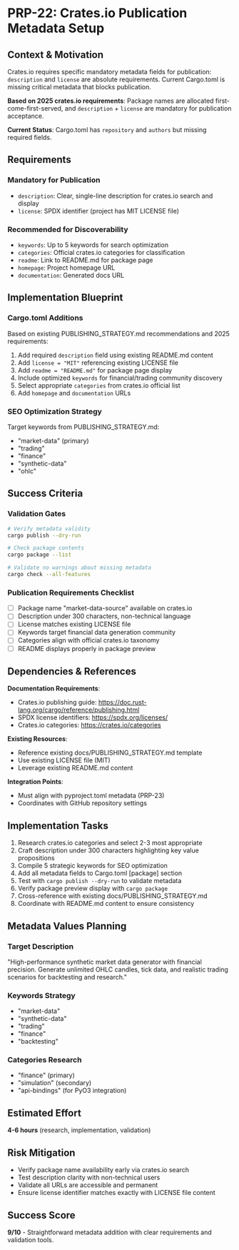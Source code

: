 # PRP-22: Crates.io Publication Metadata Setup

## Context & Motivation

Crates.io requires specific mandatory metadata fields for publication: `description` and `license` are absolute requirements. Current Cargo.toml is missing critical metadata that blocks publication.

**Based on 2025 crates.io requirements**: Package names are allocated first-come-first-served, and `description` + `license` are mandatory for publication acceptance.

**Current Status**: Cargo.toml has `repository` and `authors` but missing required fields.

## Requirements

### Mandatory for Publication
- `description`: Clear, single-line description for crates.io search and display
- `license`: SPDX identifier (project has MIT LICENSE file)

### Recommended for Discoverability  
- `keywords`: Up to 5 keywords for search optimization
- `categories`: Official crates.io categories for classification
- `readme`: Link to README.md for package page
- `homepage`: Project homepage URL
- `documentation`: Generated docs URL

## Implementation Blueprint

### Cargo.toml Additions
Based on existing PUBLISHING_STRATEGY.md recommendations and 2025 requirements:

1. Add required `description` field using existing README.md content
2. Add `license = "MIT"` referencing existing LICENSE file
3. Add `readme = "README.md"` for package page display
4. Include optimized `keywords` for financial/trading community discovery
5. Select appropriate `categories` from crates.io official list
6. Add `homepage` and `documentation` URLs

### SEO Optimization Strategy
Target keywords from PUBLISHING_STRATEGY.md:
- "market-data" (primary)
- "trading"
- "finance" 
- "synthetic-data"
- "ohlc"

## Success Criteria

### Validation Gates
```bash
# Verify metadata validity
cargo publish --dry-run

# Check package contents
cargo package --list

# Validate no warnings about missing metadata
cargo check --all-features
```

### Publication Requirements Checklist
- [ ] Package name "market-data-source" available on crates.io
- [ ] Description under 300 characters, non-technical language
- [ ] License matches existing LICENSE file
- [ ] Keywords target financial data generation community
- [ ] Categories align with official crates.io taxonomy
- [ ] README displays properly in package preview

## Dependencies & References

**Documentation Requirements**:
- Crates.io publishing guide: https://doc.rust-lang.org/cargo/reference/publishing.html
- SPDX license identifiers: https://spdx.org/licenses/
- Crates.io categories: https://crates.io/categories

**Existing Resources**:
- Reference existing docs/PUBLISHING_STRATEGY.md template
- Use existing LICENSE file (MIT)
- Leverage existing README.md content

**Integration Points**:
- Must align with pyproject.toml metadata (PRP-23)
- Coordinates with GitHub repository settings

## Implementation Tasks

1. Research crates.io categories and select 2-3 most appropriate
2. Craft description under 300 characters highlighting key value propositions
3. Compile 5 strategic keywords for SEO optimization
4. Add all metadata fields to Cargo.toml [package] section
5. Test with `cargo publish --dry-run` to validate metadata
6. Verify package preview display with `cargo package`
7. Cross-reference with existing docs/PUBLISHING_STRATEGY.md
8. Coordinate with README.md content to ensure consistency

## Metadata Values Planning

### Target Description
"High-performance synthetic market data generator with financial precision. Generate unlimited OHLC candles, tick data, and realistic trading scenarios for backtesting and research."

### Keywords Strategy
- "market-data"
- "synthetic-data"  
- "trading"
- "finance"
- "backtesting"

### Categories Research
- "finance" (primary)
- "simulation" (secondary)
- "api-bindings" (for PyO3 integration)

## Estimated Effort
**4-6 hours** (research, implementation, validation)

## Risk Mitigation
- Verify package name availability early via crates.io search
- Test description clarity with non-technical users
- Validate all URLs are accessible and permanent
- Ensure license identifier matches exactly with LICENSE file content

## Success Score
**9/10** - Straightforward metadata addition with clear requirements and validation tools.